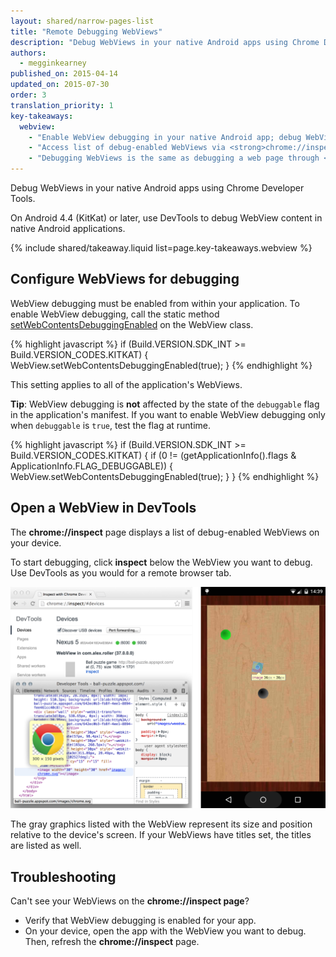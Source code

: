 ```yaml
---
layout: shared/narrow-pages-list
title: "Remote Debugging WebViews"
description: "Debug WebViews in your native Android apps using Chrome Developer Tools."
authors:
  - megginkearney
published_on: 2015-04-14
updated_on: 2015-07-30
order: 3
translation_priority: 1
key-takeaways:
  webview:
    - "Enable WebView debugging in your native Android app; debug WebViews in Chrome DevTools."
    - "Access list of debug-enabled WebViews via <strong>chrome://inspect</strong>."
    - "Debugging WebViews is the same as debugging a web page through <a href='/web/tools/chrome-devtools/debug/remote-debugging'>remote debugging</a>."
---
```


<p class="intro">
  Debug WebViews in your native Android apps using Chrome Developer Tools.
</p>

On Android 4.4 (KitKat) or later,
use DevTools to debug WebView content in native Android applications.



{% include shared/takeaway.liquid list=page.key-takeaways.webview %}

## Configure WebViews for debugging

WebView debugging must be enabled from within your application. To enable WebView debugging, call the static method [setWebContentsDebuggingEnabled](https://developer.android.com/reference/android/webkit/WebView.html#setWebContentsDebuggingEnabled(boolean)) on the WebView class.

{% highlight javascript %}
if (Build.VERSION.SDK_INT >= Build.VERSION_CODES.KITKAT) {
    WebView.setWebContentsDebuggingEnabled(true);
}
{% endhighlight %}

This setting applies to all of the application's WebViews.

**Tip**: WebView debugging is **not** affected by the state of the `debuggable` flag in the application's manifest. If you want to enable WebView debugging only when `debuggable` is `true`, test the flag at runtime.

{% highlight javascript %}
if (Build.VERSION.SDK_INT >= Build.VERSION_CODES.KITKAT) {
    if (0 != (getApplicationInfo().flags & ApplicationInfo.FLAG_DEBUGGABLE))
    { WebView.setWebContentsDebuggingEnabled(true); }
}
{% endhighlight %}

## Open a WebView in DevTools

The **chrome://inspect** page displays a list of debug-enabled WebViews on your device.

To start debugging, click **inspect** below the WebView you want to debug. Use DevTools as you would for a remote browser tab.

![Inspecting elements in a WebView](imgs/webview-debugging.png)

The gray graphics listed with the WebView represent its size and position relative to the device's screen. If your WebViews have titles set, the titles are listed as well.

## Troubleshooting

Can't see your WebViews on the **chrome://inspect page**?

* Verify that WebView debugging is enabled for your app.
* On your device, open the app with the WebView you want to debug. Then, refresh the **chrome://inspect** page.

